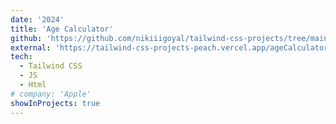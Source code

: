 ```yaml
---
date: '2024'
title: 'Age Calculator'
github: 'https://github.com/nikiiigoyal/tailwind-css-projects/tree/main/ageCalculator'
external: 'https://tailwind-css-projects-peach.vercel.app/ageCalculator/index.html'
tech:
  - Tailwind CSS
  - JS
  - Html
# company: 'Apple'
showInProjects: true
---
```

